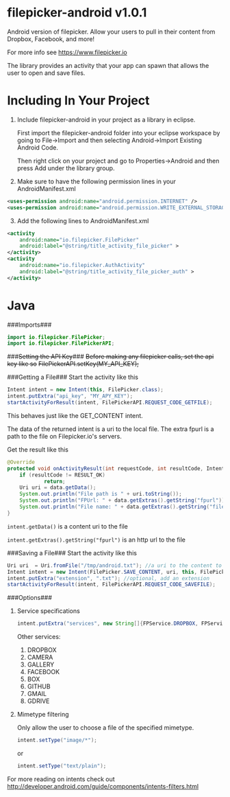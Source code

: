 filepicker-android v1.0.1
=======================

Android version of filepicker.  Allow your users to pull in their content from Dropbox, Facebook, and more!

For more info see https://www.filepicker.io

The library provides an activity that your app can spawn that allows the user to open and save files.


Including In Your Project
=========================

1. Include filepicker-android in your project as a library in eclipse.

   First import the filepicker-android folder into your eclipse workspace by going to File->Import and then selecting Android->Import Existing Android Code.
   
   Then right click on your project and go to Properties->Android and then press Add under the library group.

2. Make sure to have the following permission lines in your AndroidManifest.xml
```xml
<uses-permission android:name="android.permission.INTERNET" />
<uses-permission android:name="android.permission.WRITE_EXTERNAL_STORAGE" />
```

3. Add the following lines to AndroidManifest.xml
```xml
<activity
    android:name="io.filepicker.FilePicker"
    android:label="@string/title_activity_file_picker" >
</activity>
<activity
    android:name="io.filepicker.AuthActivity"
    android:label="@string/title_activity_file_picker_auth" >
</activity>
```

Java
====

###Imports###
```java
import io.filepicker.FilePicker;
import io.filepicker.FilePickerAPI;
```


###~~Setting the API Key~~###
~~Before making any filepicker calls, set the api key like so~~
~~FilePickerAPI.setKey(MY_API_KEY);~~

###Getting a File###
Start the activity like this
```java
Intent intent = new Intent(this, FilePicker.class);
intent.putExtra("api_key", "MY_APY_KEY");
startActivityForResult(intent, FilePickerAPI.REQUEST_CODE_GETFILE);
```
This behaves just like the GET_CONTENT intent.

The data of the returned intent is a uri to the local file.
The extra fpurl is a path to the file on Filepicker.io's servers.

Get the result like this
```java
@Override
protected void onActivityResult(int requestCode, int resultCode, Intent data) {
    if (resultCode != RESULT_OK)
            return;
    Uri uri = data.getData();
    System.out.println("File path is " + uri.toString());
    System.out.println("FPUrl: " + data.getExtras().getString("fpurl"));
    System.out.println("File name: " + data.getExtras().getString("filename"));
}
```

`intent.getData()` is a content uri to the file

`intent.getExtras().getString("fpurl")` is an http url to the file

###Saving a File###
Start the activity like this
```java
Uri uri  = Uri.fromFile("/tmp/android.txt"); //a uri to the content to save
Intent intent = new Intent(FilePicker.SAVE_CONTENT, uri, this, FilePicker.class);
intent.putExtra("extension", ".txt"); //optional, add an extension
startActivityForResult(intent, FilePickerAPI.REQUEST_CODE_SAVEFILE);
```

###Options###
1. Service specifications
    ```java
    intent.putExtra("services", new String[]{FPService.DROPBOX, FPService.GALLERY, FPService.FACEBOOK});
    ```

    Other services:
    1. DROPBOX
    2. CAMERA
    3. GALLERY
    4. FACEBOOK
    5. BOX
    6. GITHUB
    7. GMAIL
    8. GDRIVE

2. Mimetype filtering

   Only allow the user to choose a file of the specified mimetype.
    ```java
    intent.setType("image/*");
    ```
    or
    ```java
    intent.setType("text/plain");
    ```

For more reading on intents check out http://developer.android.com/guide/components/intents-filters.html
